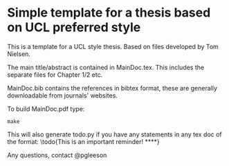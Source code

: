 Simple template for a thesis based on UCL preferred style
=========================================================

This is a template for a UCL style thesis. Based on files developed by Tom Nielsen.

The main title/abstract is contained in MainDoc.tex. This includes the separate files for Chapter 1/2 etc.

MainDoc.bib contains the references in bibtex format, these are generally downloadable from journals' websites.

To build MainDoc.pdf type:

    make
    
This will also generate todo.py if you have any statements in any tex doc of the format: \todo{This is an important reminder! ****}

Any questions, contact @pgleeson
